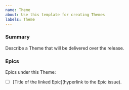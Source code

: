 ```yaml
---
name: Theme
about: Use this template for creating Themes
labels: Theme
---
```


<!--This is  a template - feel free to delete any and all of it and replace as appropriate-->

### Summary

Describe a Theme that will be delivered over the release.


<!--We will include a markdown list of all Epics under this Theme-->

### Epics

Epics under this Theme:

- [ ] [Title of the linked Epic](hyperlink to the Epic issue).
